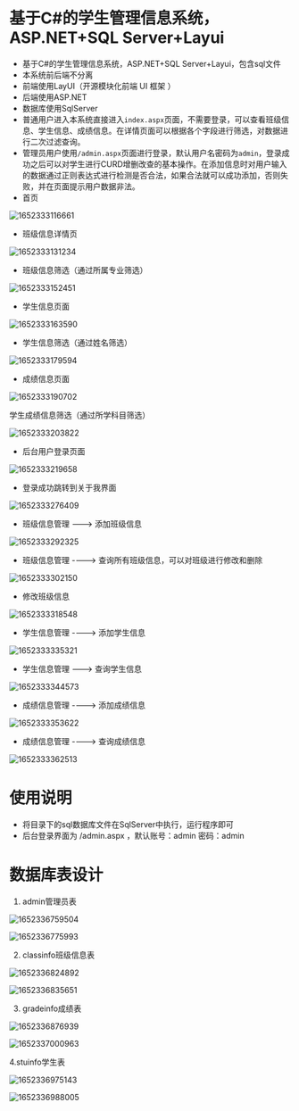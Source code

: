 # 基于C#的学生管理信息系统，ASP.NET+SQL Server+Layui 

- 基于C#的学生管理信息系统，ASP.NET+SQL Server+Layui，包含sql文件
- 本系统前后端不分离
- 前端使用LayUI（开源模块化前端 UI 框架 ）
- 后端使用ASP.NET
- 数据库使用SqlServer
- 普通用户进入本系统直接进入`index.aspx`页面，不需要登录，可以查看班级信息、学生信息、成绩信息。在详情页面可以根据各个字段进行筛选，对数据进行二次过滤查询。
- 管理员用户使用`/admin.aspx`页面进行登录，默认用户名密码为`admin`，登录成功之后可以对学生进行CURD增删改查的基本操作。在添加信息时对用户输入的数据通过正则表达式进行检测是否合法，如果合法就可以成功添加，否则失败，并在页面提示用户数据非法。
- 首页

![1652333116661](Readme.assets/1652333116661.png)

- 班级信息详情页

![1652333131234](Readme.assets/1652333131234.png)

- 班级信息筛选（通过所属专业筛选）

![1652333152451](Readme.assets/1652333152451.png)

- 学生信息页面

![1652333163590](Readme.assets/1652333163590.png)

- 学生信息筛选（通过姓名筛选）

![1652333179594](Readme.assets/1652333179594.png)

- 成绩信息页面

![1652333190702](Readme.assets/1652333190702.png)

学生成绩信息筛选（通过所学科目筛选）

![1652333203822](Readme.assets/1652333203822.png)

- 后台用户登录页面

![1652333219658](Readme.assets/1652333219658.png)

- 登录成功跳转到关于我界面

![1652333276409](Readme.assets/1652333276409.png)

- 班级信息管理 ---> 添加班级信息

![1652333292325](Readme.assets/1652333292325.png)

- 班级信息管理   ----> 查询所有班级信息，可以对班级进行修改和删除

![1652333302150](Readme.assets/1652333302150.png)

- 修改班级信息

![1652333318548](Readme.assets/1652333318548.png)

- 学生信息管理  ---->  添加学生信息

![1652333335321](Readme.assets/1652333335321.png)

- 学生信息管理   ---> 查询学生信息



![1652333344573](Readme.assets/1652333344573.png)

- 成绩信息管理   ---->  添加成绩信息

![1652333353622](Readme.assets/1652333353622.png)

- 成绩信息管理  ---->  查询成绩信息

![1652333362513](Readme.assets/1652333362513.png)

# 使用说明

- 将目录下的sql数据库文件在SqlServer中执行，运行程序即可
- 后台登录界面为 /admin.aspx ，默认账号：admin 密码：admin

# 数据库表设计

1. admin管理员表

![1652336759504](Readme.assets/1652336759504.png)

![1652336775993](Readme.assets/1652336775993.png)

2. classinfo班级信息表	

![1652336824892](Readme.assets/1652336824892.png)

![1652336835651](Readme.assets/1652336835651.png)

3. gradeinfo成绩表

![1652336876939](Readme.assets/1652336876939.png)

![1652337000963](Readme.assets/1652337000963.png)

4.stuinfo学生表

![1652336975143](Readme.assets/1652336975143.png)

![1652336988005](Readme.assets/1652336988005.png)